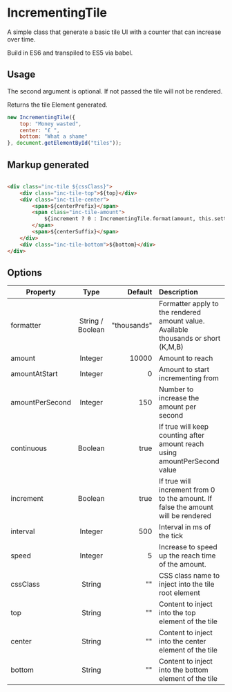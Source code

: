 # IncrementingTile

A simple class that generate a basic tile UI with a counter that can increase over time.

Build in ES6 and transpiled to ES5 via babel.

## Usage

The second argument is optional. If not passed the tile will not be rendered.

Returns the tile Element generated.

```javascript
new IncrementingTile({
    top: "Money wasted",
    center: "£ ",
    bottom: "What a shame"
}, document.getElementById("tiles"));
```

## Markup generated

```html

<div class="inc-tile ${cssClass}">
    <div class="inc-tile-top">${top}</div>
    <div class="inc-tile-center">
        <span>${centerPrefix}</span>
        <span class="inc-tile-amount">
            ${increment ? 0 : IncrementingTile.format(amount, this.settings.formatter)}
        </span>
        <span>${centerSuffix}</span>
    </div>
    <div class="inc-tile-bottom">${bottom}</div>
</div>

```

## Options

| Property        | Type           | Default  | Description |
| -------------- |:--------------:| --------:| :------------|
| formatter | String / Boolean | "thousands" | Formatter apply to the rendered amount value. Available thousands or short (K,M,B) |
| amount | Integer |  10000 | Amount to reach |
| amountAtStart | Integer |  0 | Amount to start incrementing from |
| amountPerSecond | Integer | 150 | Number to increase the amount per second |
| continuous | Boolean | true | If true will keep counting after amount reach using amountPerSecond value |
| increment | Boolean | true | If true will increment from 0 to the amount. If false the amount will be rendered |
| interval | Integer | 500 | Interval in ms of the tick |
| speed | Integer | 5 | Increase to speed up the reach time of the amount. |
| cssClass | String | "" | CSS class name to inject into the tile root element |
| top | String | "" | Content to inject into the top element of the tile |
| center | String | "" | Content to inject into the center element of the tile |
| bottom | String | "" | Content to inject into the bottom element of the tile | 
